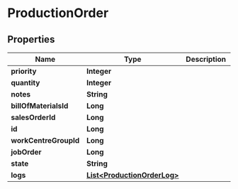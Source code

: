 
# ProductionOrder

## Properties
Name | Type | Description | Notes
------------ | ------------- | ------------- | -------------
**priority** | **Integer** |  | 
**quantity** | **Integer** |  | 
**notes** | **String** |  |  [optional]
**billOfMaterialsId** | **Long** |  |  [optional]
**salesOrderId** | **Long** |  |  [optional]
**id** | **Long** |  |  [optional]
**workCentreGroupId** | **Long** |  |  [optional]
**jobOrder** | **Long** |  |  [optional]
**state** | **String** |  |  [optional]
**logs** | [**List&lt;ProductionOrderLog&gt;**](ProductionOrderLog.md) |  |  [optional]



